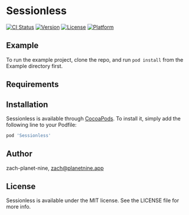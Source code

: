 # Sessionless

[![CI Status](https://img.shields.io/travis/zach-planet-nine/Sessionless.svg?style=flat)](https://travis-ci.org/zach-planet-nine/Sessionless)
[![Version](https://img.shields.io/cocoapods/v/Sessionless.svg?style=flat)](https://cocoapods.org/pods/Sessionless)
[![License](https://img.shields.io/cocoapods/l/Sessionless.svg?style=flat)](https://cocoapods.org/pods/Sessionless)
[![Platform](https://img.shields.io/cocoapods/p/Sessionless.svg?style=flat)](https://cocoapods.org/pods/Sessionless)

## Example

To run the example project, clone the repo, and run `pod install` from the Example directory first.

## Requirements

## Installation

Sessionless is available through [CocoaPods](https://cocoapods.org). To install
it, simply add the following line to your Podfile:

```ruby
pod 'Sessionless'
```

## Author

zach-planet-nine, zach@planetnine.app

## License

Sessionless is available under the MIT license. See the LICENSE file for more info.
